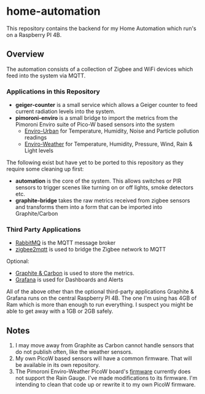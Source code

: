 # home-automation

This repository contains the backend for my Home Automation which run's on a Raspberry PI 4B.

## Overview

The automation consists of a collection of Zigbee and WiFi devices which feed into the system via MQTT.

### Applications in this Repository

* **geiger-counter** is a small service which allows a Geiger counter to feed current radiation levels into the system.
* **pimoroni-enviro** is a small bridge to import the metrics from the Pimoroni Enviro suite of Pico-W based sensors
  into
  the system
    * [Enviro-Urban](https://shop.pimoroni.com/products/enviro-urban?variant=40056508252243) for Temperature, Humidity, Noise and Particle pollution readings
    * [Enviro-Weather](https://shop.pimoroni.com/products/enviro-weather?variant=40056776917075) for Temperature, Humidity, Pressure, Wind, Rain & Light levels

The following exist but have yet to be ported to this repository as they require some cleaning up first:

* **automation** is the core of the system. This allows switches or PIR sensors to trigger scenes like turning on or off
  lights, smoke detectors etc.
* **graphite-bridge** takes the raw metrics received from zigbee sensors and transforms them into a form that can be
  imported into Graphite/Carbon

### Third Party Applications

* [RabbitMQ](https://www.rabbitmq.com/) is the MQTT message broker
* [zigbee2mqtt](https://www.zigbee2mqtt.io/) is used to bridge the Zigbee network to MQTT

Optional:

* [Graphite & Carbon](https://graphiteapp.org/) is used to store the metrics.
* [Grafana](https://grafana.com/) is used for Dashboards and Alerts

All of the above other than the optional third-party applications Graphite & Grafana runs on the central Raspberry PI 4B.
The one I'm using has 4GB of Ram which is more than enough to run everything.
I suspect you might be able to get away with a 1GB or 2GB safely.

## Notes

1. I may move away from Graphite as Carbon cannot handle sensors that do not publish often, like the weather sensors.
2. My own PicoW based sensors will have a common firmware. That will be available in its own repository.
3. The Pimoroni Enviro-Weather PicoW board's [firmware](https://github.com/pimoroni/enviro) currently does not support the Rain Gauge. I've made modifications
   to its firmware. I'm intending to clean that code up or rewrite it to my own PicoW firmware.

